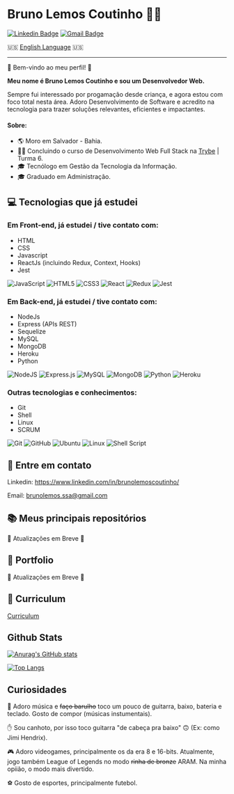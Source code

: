 # Bruno Lemos Coutinho :man_technologist:
[![Linkedin Badge](https://img.shields.io/badge/-Bruno-blue?style=flat-square&logo=Linkedin&logoColor=white&link=https://www.linkedin.com/in/brunolemoscoutinho/)](https://www.linkedin.com/in/brunolemoscoutinho/) [![Gmail Badge](https://img.shields.io/badge/-brunolemos.ssa@gmail.com-c14438?style=flat-square&logo=Gmail&logoColor=white&link=mailto:brunolemos.ssa@gmail.com)](mailto:brunolemos.ssa@gmail.com)

:us: [English Language](https://github.com/BrunoLemosCoutinho/brunolemoscoutinho/blob/main/README-en.md) :us:
<hr>

:wave: Bem-vindo ao meu perfil! :wave:

__Meu nome é Bruno Lemos Coutinho e sou um Desenvolvedor Web.__

Sempre fui interessado por progamação desde criança, e agora estou com foco total nesta área. Adoro Desenvolvimento de Software e acredito na tecnologia para trazer soluções relevantes, eficientes e impactantes.

#### Sobre:
* :earth_americas: Moro em Salvador - Bahia.
* :man_technologist: Concluindo o curso de Desenvolvimento Web Full Stack na [Trybe](https://www.betrybe.com) | Turma 6.
* :mortar_board: Tecnólogo em Gestão da Tecnologia da Informação.
* :mortar_board: Graduado em Administração.

## :computer: Tecnologias que já estudei

### Em Front-end, já estudei / tive contato com:
* HTML
* CSS
* Javascript
* ReactJs (incluindo Redux, Context, Hooks)
* Jest

<img alt="JavaScript" src="https://img.shields.io/badge/javascript-%23323330.svg?style=for-the-badge&logo=javascript&logoColor=black&color=yellow"/> <img alt="HTML5" src="https://img.shields.io/badge/html5-%23E34F26.svg?style=for-the-badge&logo=html5&logoColor=white"/>  <img alt="CSS3" src="https://img.shields.io/badge/css3-%231572B6.svg?style=for-the-badge&logo=css3&logoColor=white"/> <img alt="React" src="https://img.shields.io/badge/react-%2320232a.svg?style=for-the-badge&logo=react&logoColor=%2361DAFB"/> <img alt="Redux" src="https://img.shields.io/badge/redux-%23593d88.svg?style=for-the-badge&logo=redux&logoColor=white"/> <img alt="Jest" src="https://img.shields.io/badge/-jest-%23C21325?style=for-the-badge&logo=jest&logoColor=white"/>

### Em Back-end,  já estudei / tive contato com:
* NodeJs
* Express (APIs REST)
* Sequelize
* MySQL
* MongoDB
* Heroku
* Python

<img alt="NodeJS" src="https://img.shields.io/badge/node.js-%2343853D.svg?style=for-the-badge&logo=node-dot-js&logoColor=white"/>  <img alt="Express.js" src="https://img.shields.io/badge/express.js-%23404d59.svg?style=for-the-badge&logo=express&logoColor=%2361DAFB"/> 
<img alt="MySQL" src="https://img.shields.io/badge/mysql-%2300f.svg?style=for-the-badge&logo=mysql&logoColor=white"/> <img alt="MongoDB" src ="https://img.shields.io/badge/MongoDB-%234ea94b.svg?style=for-the-badge&logo=mongodb&logoColor=white"/>
<img alt="Python" src="https://img.shields.io/badge/python-%2314354C.svg?style=for-the-badge&logo=python&logoColor=white"/> <img alt="Heroku" src="https://img.shields.io/badge/heroku-%23430098.svg?style=for-the-badge&logo=heroku&logoColor=white"/>

### Outras tecnologias e conhecimentos:
* Git
* Shell
* Linux
* SCRUM

<img alt="Git" src="https://img.shields.io/badge/git-%23F05033.svg?style=for-the-badge&logo=git&logoColor=white"/> 	<img alt="GitHub" src="https://img.shields.io/badge/github-%23121011.svg?style=for-the-badge&logo=github&logoColor=white"/>
<img alt="Ubuntu" src="https://img.shields.io/badge/Ubuntu-E95420?style=for-the-badge&logo=ubuntu&logoColor=white" /> <img alt="Linux" src="https://img.shields.io/badge/Linux-FCC624?style=for-the-badge&logo=linux&logoColor=black"> <img alt="Shell Script" src="https://img.shields.io/badge/shell_script-%23121011.svg?style=for-the-badge&logo=gnu-bash&logoColor=white"/>
## :satellite: Entre em contato

Linkedin:  https://www.linkedin.com/in/brunolemoscoutinho/

Email:  brunolemos.ssa@gmail.com

## :books: Meus principais repositórios
:construction: Atualizações em Breve :construction:

## :open_file_folder: Portfolio
:construction: Atualizações em Breve :construction:

## :page_facing_up: Curriculum
[Curriculum](https://gitconnected.com/brunolemoscoutinho/resume)

## Github Stats
[![Anurag's GitHub stats](https://github-readme-stats.vercel.app/api?username=BrunoLemosCoutinho&count_private=true&show_icons=true&theme=dark)](https://github.com/BrunoLemosCoutinho/github-readme-stats)

[![Top Langs](https://github-readme-stats.vercel.app/api/top-langs/?username=BrunoLemosCoutinho&layout=compact&hide=python)](https://github.com/BrunoLemosCoutinho/github-readme-stats)


## Curiosidades
:musical_note: Adoro música e <s>faço barulho</s> toco um pouco de  guitarra,  baixo,  bateria e teclado. Gosto de compor (músicas instumentais).

:raised_hand: Sou canhoto, por isso toco guitarra "de cabeça pra baixo" 🙃 (Ex: como Jimi Hendrix).

:video_game: Adoro videogames, principalmente os da era 8 e 16-bits. Atualmente, jogo também League of Legends no modo <s>rinha de bronze</s> ARAM. Na minha opiião, o modo mais divertido.

  
:soccer: Gosto de esportes, principalmente futebol.
